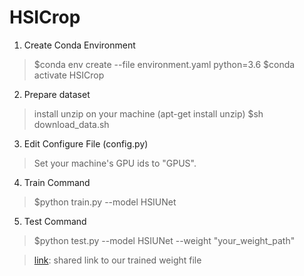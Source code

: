 # HSICrop
1. Create Conda Environment
> $conda env create --file environment.yaml python=3.6
> $conda activate HSICrop

2. Prepare dataset
> install unzip on your machine (apt-get install unzip)
> $sh download_data.sh

3. Edit Configure File (config.py)
> Set your machine's GPU ids to "GPUS".

4. Train Command
>  $python train.py --model HSIUNet

5. Test Command
>  $python test.py --model HSIUNet --weight "your_weight_path"

>  [link](https://drive.google.com/file/d/15GO76EHtr9RhUFCkf62nsvIqz02917Gg/view?usp=sharing): shared link to our trained weight file
